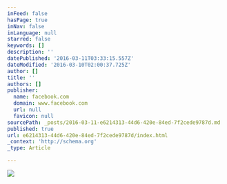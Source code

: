 ```yaml
---
inFeed: false
hasPage: true
inNav: false
inLanguage: null
starred: false
keywords: []
description: ''
datePublished: '2016-03-11T03:33:15.557Z'
dateModified: '2016-03-10T02:00:37.725Z'
author: []
title: ''
authors: []
publisher:
  name: facebook.com
  domain: www.facebook.com
  url: null
  favicon: null
sourcePath: _posts/2016-03-11-e6214313-44d6-420e-84ed-7f2cede9787d.md
published: true
url: e6214313-44d6-420e-84ed-7f2cede9787d/index.html
_context: 'http://schema.org'
_type: Article

---
```

![](https://scontent-ord1-1.xx.fbcdn.net/hphotos-prn2/v/t1.0-9/1969385_662016680511388_1679565923_n.jpg?oh=8b647d327597b396c5e9f3bf587d2907&oe=574D98B3)